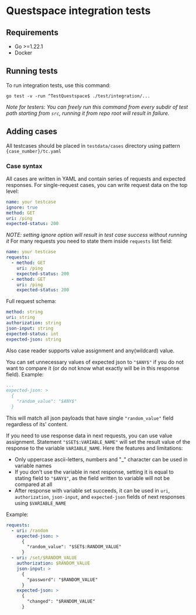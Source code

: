 # Questspace integration tests

## Requirements
 - Go >=1.22.1
 - Docker

## Running tests
To run integration tests, use this command:
```shell
go test -v -run ^TestQuestspace$ ./test/integration/...
```
*Note for testers: You can freely run this command from every subdir of test path starting from `src`, 
running it from repo root will result in failure.*

## Adding cases
All testcases should be placed in `testdata/cases` directory using pattern `{case_number}/tc.yaml`

### Case syntax
All cases are written in YAML and contain series of requests and expected responses.
For single-request cases, you can write request data on the top level:
```yaml
name: your testcase
ignore: true
method: GET
uri: /ping
expected-status: 200
```
*NOTE: setting ignore option will result in test case success without running it*
For many requests you need to state them inside `requests` list field:
```yaml
name: your testcase
requests:
  - method: GET
    uri: /ping
    expected-status: 200
  - method: GET
    uri: /ping
    expected-status: 200
```
Full request schema:
```yaml
method: string
uri: string
authorization: string
json-input: string
expected-status: int
expected-json: string
```


Also case reader supports value assignment and any(wildcard) value.

You can set unnecessary values of expected json to `"$ANY$"` if you do not want to compare it (or do not know what exactly will be in this response field).
Example:
```yaml
...
expected-json: >
  {
    "random_value": "$ANY$"
  }
```
This will match all json payloads that have single `"random_value"` field regardless of its' content.


If you need to use response data in next requests, you can use value assignment. Statement `"$SET$:VARIABLE_NAME"` will set the result value of the response to the variable `VARIABLE_NAME`.
Here the features and limitations:
 - Only uppercase ascii-letters, numbers and "_" character can be used in variable names
 - If you don't use the variable in next response, setting it is equal to stating field to `"$ANY$"`, as the field written to variable will not be compared at all
 - After response with variable set succeeds, it can be used in `uri`, `authorization`, `json-input`, and `expected-json` fields of next responses using `$VARIABLE_NAME`

Example:
```yaml
requests:
  - uri: /random
    expected-json: >
      {
        "random_value": "$SET$:RANDOM_VALUE"
      }
  - uri: /set/$RANDOM_VALUE
    authorization: $RANDOM_VALUE
    json-input: >
      {
        "password": "$RANDOM_VALUE"
      }
    expected-json: >
      {
        "changed": "$RANDOM_VALUE"
      }
```